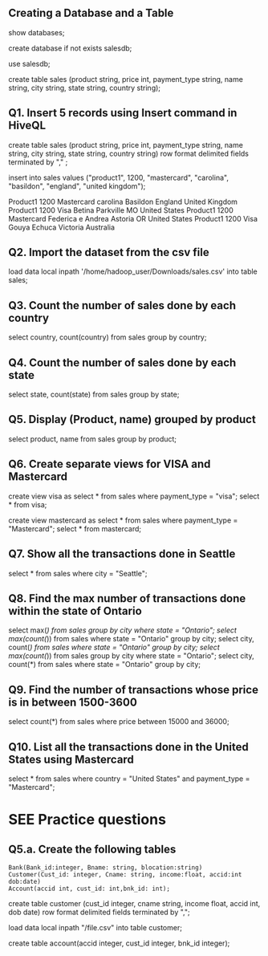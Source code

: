 ## Creating a Database and a Table

show databases;

create database if not exists salesdb;

use salesdb;

create table sales (product string, price int, payment_type string, name string, city string, state string, country string);

## Q1. Insert 5 records using Insert command in HiveQL

create table sales (product string, price int, payment_type string, name string, city string, state string, country string)
row format delimited 
fields terminated by "," ;

insert into sales values ("product1", 1200, "mastercard", "carolina", "basildon", "england", "united kingdom");

Product1	1200	Mastercard	carolina	Basildon	England	United Kingdom
Product1	1200	Visa	Betina	Parkville	MO	United States
Product1	1200	Mastercard	Federica e Andrea	Astoria	OR	United States
Product1	1200	Visa	Gouya	Echuca	Victoria	Australia

## Q2. Import the dataset from the csv file
load data local inpath '/home/hadoop_user/Downloads/sales.csv' into table sales;

## Q3. Count the number of sales done by each country
select country, count(country) from sales group by country;

## Q4. Count the number of sales done by each state
select state, count(state) from sales group by state;

## Q5. Display (Product, name) grouped by product
select product, name from sales group by product;

## Q6. Create separate views for VISA and Mastercard
create view visa as select * from sales where payment_type = "visa";
select * from visa;

create view mastercard as select * from sales where payment_type = "Mastercard";
select * from mastercard;

## Q7. Show all the transactions done in Seattle
select * from sales where city = "Seattle";

## Q8. Find the max number of transactions done within the state of Ontario
select max(*) from sales group by city where state = "Ontario";
select max(count(*)) from sales where state = "Ontario" group by city;
select city, count(*) from sales where state = "Ontario" group by city;
select max(count(*)) from sales group by city where state = "Ontario";
select city, count(*) from sales where state = "Ontario" group by city;


## Q9. Find the number of transactions whose price is in between 1500-3600
select count(*) from sales where price between 15000 and 36000;

## Q10. List all the transactions done in the United States using Mastercard
select * from sales where country = "United States" and payment_type = "Mastercard";

# SEE Practice questions

## Q5.a. Create the following tables
    Bank(Bank_id:integer, Bname: string, blocation:string)
    Customer(Cust_id: integer, Cname: string, income:float, accid:int dob:date)
    Account(accid int, cust_id: int,bnk_id: int);

create table customer (cust_id integer, cname string, income float, accid int, dob date)
row format delimited 
fields terminated by ",";

load data local inpath "/file.csv" into table customer;

create table account(accid integer, cust_id integer, bnk_id integer);
